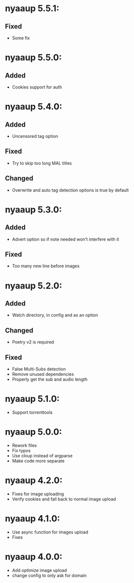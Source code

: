 # nyaaup 5.5.1:
## Fixed
- Some fix

# nyaaup 5.5.0:
## Added
- Cookies support for auth

# nyaaup 5.4.0:
## Added
- Uncensored tag option
## Fixed
- Try to skip too long MAL titles
## Changed
- Overwrite and auto tag detection options is true by default

# nyaaup 5.3.0:
## Added
- Advert option so if note needed won't interfere with it
## Fixed
- Too many new line before images

# nyaaup 5.2.0:
## Added
- Watch directory, in config and as an option
## Changed
- Poetry v2 is required
## Fixed
- False Multi-Subs detection
- Remove unused dependencies
- Properly get the sub and audio length

# nyaaup 5.1.0:
- Support torrenttools

# nyaaup 5.0.0:
- Rework files
- Fix typos
- Use cloup instead of argparse
- Make code more separate

# nyaaup 4.2.0:
- Fixes for image uploading
- Verify cookies and fall back to normal image upload

# nyaaup 4.1.0:
- Use async function for images upload
- Fixes

# nyaaup 4.0.0:
- Add optimize image upload
- change config to only ask for domain
